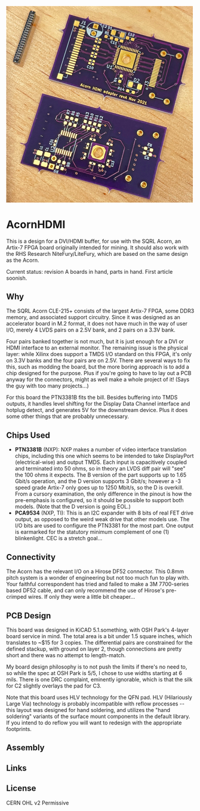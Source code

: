 <img src="boards.jpg" width=500>

# AcornHDMI
This is a design for a DVI/HDMI buffer, for use with the SQRL Acorn, an Artix-7 FPGA board originally intended for mining. It should also work with the RHS Research NiteFury/LiteFury, which are based on the same design as the Acorn.

Current status: revision A boards in hand, parts in hand. First article soonish.

## Why
The SQRL Acorn CLE-215+ consists of the largest Artix-7 FPGA, some DDR3 memory, and associated support circuitry. Since it was designed as an accelerator board in M.2 format, it does not have much in the way of user I/O, merely 4 LVDS pairs on a 2.5V bank, and 2 pairs on a 3.3V bank.

Four pairs banked together is not much, but it is just enough for a DVI or HDMI interface to an external monitor. The remaining issue is the physical layer: while Xilinx does support a TMDS I/O standard on this FPGA, it's only on 3.3V banks and the four pairs are on 2.5V. There are several ways to fix this, such as modding the board, but the more boring approach is to add a chip designed for the purpose. Plus if you're going to have to lay out a PCB anyway for the connectors, might as well make a whole project of it! (Says the guy with too many projects...)

For this board the PTN3381B fits the bill. Besides buffering into TMDS outputs, it handles level shifting for the Display Data Channel interface and hotplug detect, and generates 5V for the downstream device. Plus it does some other things that are probably unnecessary.

## Chips Used
- **PTN3381B** (NXP): 
NXP makes a number of video interface translation chips, including this one which seems to be intended to take DisplayPort (electrical-wise) and output TMDS. Each input is capacitively coupled and terminated into 50 ohms, so in theory an LVDS diff pair will "see" the 100 ohms it expects. The B version of the part supports up to 1.65 Gbit/s operation, and the D version supports 3 Gbit/s; however a -3 speed grade Artix-7 only goes up to 1250 Mbit/s, so the D is overkill. From a cursory examination, the only difference in the pinout is how the pre-emphasis is configured, so it should be possible to support both models. (Note that the D version is going EOL.)
- **PCA9534** (NXP, TI): 
This is an I2C expander with 8 bits of real FET drive output, as opposed to the weird weak drive that other models use. The I/O bits are used to configure the PTN3381 for the most part. One output is earmarked for the statutory minimum complement of one (1) blinkenlight. CEC is a stretch goal...

## Connectivity
The Acorn has the relevant I/O on a Hirose DF52 connector. This 0.8mm pitch system is a wonder of engineering but not too much fun to play with. Your faithful correspondent has tried and failed to make a 3M 7700-series based DF52 cable, and can only recommend the use of Hirose's pre-crimped wires. If only they were a little bit cheaper...

## PCB Design
This board was designed in KiCAD 5.1.something, with OSH Park's 4-layer board service in mind. The total area is a bit under 1.5 square inches, which translates to ~$15 for 3 copies. The differential pairs are constrained for the defined stackup, with ground on layer 2, though connections are pretty short and there was no attempt to length-match.

My board design philosophy is to not push the limits if there's no need to, so while the spec at OSH Park is 5/5, I chose to use widths starting at 6 mils. There is one DRC complaint, eminently ignorable, which is that the silk for C2 slightly overlays the pad for C3.

Note that this board uses HLV technology for the QFN pad. HLV (Hilariously Large Via) technology is probably incompatible with reflow processes -- this layout was designed for hand soldering, and utilizes the "hand soldering" variants of the surface mount components in the default library. If you intend to do reflow you will want to redesign with the appropriate footprints. 

## Assembly

## Links

## License
CERN OHL v2 Permissive
